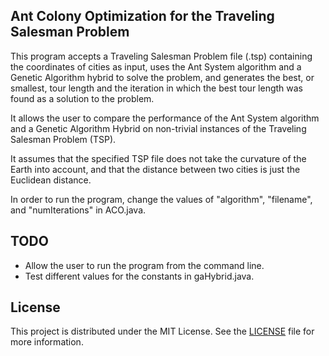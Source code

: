 ## Ant Colony Optimization for the Traveling Salesman Problem

This program accepts a Traveling Salesman Problem file (.tsp) containing the coordinates of cities as input, uses the 
Ant System algorithm and a Genetic Algorithm hybrid to solve the problem, and generates the best, or smallest, tour 
length and the iteration in which the best tour length was found as a solution to the problem.

It allows the user to compare the performance of the Ant System algorithm and a Genetic Algorithm Hybrid on 
non-trivial instances of the Traveling Salesman Problem (TSP).

It assumes that the specified TSP file does not take the curvature of the Earth into account, and that the distance 
between two cities is just the Euclidean distance.

In order to run the program, change the values of "algorithm", "filename", and "numIterations" in ACO.java.

## TODO

- Allow the user to run the program from the command line.
- Test different values for the constants in gaHybrid.java.

## License

This project is distributed under the MIT License. See the [LICENSE](LICENSE) file for more information.
